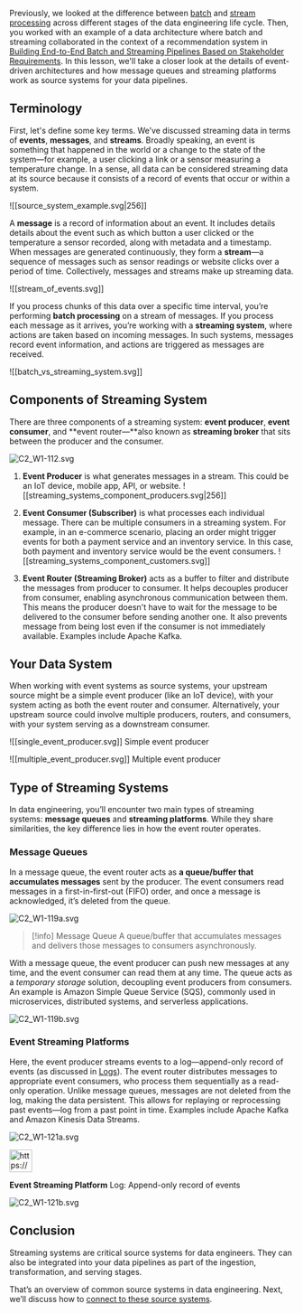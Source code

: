 Previously, we looked at the difference between [batch](Batch%20Architectures%20186c79dde35380c9b0a8c7c607299ef3.md) and [stream processing](Streaming%20Architectures%20186c79dde35380c7a0dcd1c27384abf6.md) across different stages of the data engineering life cycle. Then, you worked with an example of a data architecture where batch and streaming collaborated in the context of a recommendation system in [Building End-to-End Batch and Streaming Pipelines Based on Stakeholder Requirements](Building%20End-to-End%20Batch%20and%20Streaming%20Pipelines%20%20195c79dde35380e0ab10d96fcb0bb683.md). In this lesson, we'll take a closer look at the details of event-driven architectures and how message queues and streaming platforms work as source systems for your data pipelines.

## Terminology

First, let's define some key terms. We’ve discussed streaming data in terms of **events**, **messages**, and **streams**. Broadly speaking, an event is something that happened in the world or a change to the state of the system—for example, a user clicking a link or a sensor measuring a temperature change. In a sense, all data can be considered streaming data at its source because it consists of a record of events that occur or within a system. 

![[source_system_example.svg|256]]

A **message** is a record of information about an event. It includes details details about the event such as which button a user clicked or the temperature a sensor recorded, along with metadata and a timestamp. When messages are generated continuously, they form a **stream**—a sequence of messages such as sensor readings or website clicks over a period of time. Collectively, messages and streams make up streaming data.

![[stream_of_events.svg]]

If you process chunks of this data over a specific time interval, you’re performing **batch processing** on a stream of messages. If you process each message as it arrives, you’re working with a **streaming system**, where actions are taken based on incoming messages. In such systems, messages record event information, and actions are triggered as messages are received.

![[batch_vs_streaming_system.svg]]

## Components of Streaming System

There are three components of a streaming system: **event producer**,
**event consumer**, and **event router—**also known as **streaming broker** that sits between the producer and the consumer. 

![C2_W1-112.svg](Streaming%20Systems%20199c79dde35380f58512defb75505e72/C2_W1-112.svg)

1. **Event Producer** is what generates messages in a stream. This could be an IoT device, mobile app, API, or website.
	   ![[streaming_systems_component_producers.svg|256]] 
    
2. **Event Consumer (Subscriber)** is what processes each individual message. There can be multiple consumers in a streaming system. For example, in an e-commerce scenario, placing an order might trigger events for both a payment service and an inventory service. In this case, both payment and inventory service would be the event consumers. 
	![[streaming_systems_component_customers.svg]]

3. **Event Router (Streaming Broker)** acts as a buffer to filter and distribute the messages from producer to consumer. It helps decouples producer from consumer, enabling asynchronous communication between them. This means the producer doesn't have to wait for the message to be delivered to the consumer before sending another one. It also prevents message from being lost even if the consumer is not immediately available. Examples include Apache Kafka.

## Your Data System

When working with event systems as source systems, your upstream source might be a simple event producer (like an IoT device), with your system acting as both the event router and consumer. Alternatively, your upstream source could involve multiple producers, routers, and consumers, with your system serving as a downstream consumer.

![[single_event_producer.svg]]
Simple event producer

![[multiple_event_producer.svg]]
Multiple event producer

## Type of Streaming Systems

In data engineering, you’ll encounter two main types of streaming systems: **message queues** and **streaming platforms**. While they share similarities, the key difference lies in how the event router operates.

### Message Queues

In a message queue, the event router acts as **a queue/buffer that accumulates messages** sent by the producer. The event consumers read messages in a first-in-first-out (FIFO) order, and once a message is acknowledged, it’s deleted from the queue. 

![C2_W1-119a.svg](Streaming%20Systems%20199c79dde35380f58512defb75505e72/C2_W1-119a.svg)

> [!info] Message Queue
> A queue/buffer that accumulates messages and delivers those messages to consumers asynchronously.

With a message queue, the event producer can push new messages at any time, and the event consumer can read them at any time. The queue acts as a *temporary storage* solution, decoupling event producers from consumers. An example is Amazon Simple Queue Service (SQS), commonly used in microservices, distributed systems, and serverless applications.

![C2_W1-119b.svg](Streaming%20Systems%20199c79dde35380f58512defb75505e72/C2_W1-119b.svg)

### Event Streaming Platforms

Here, the event producer streams events to a log—append-only record of events (as discussed in [Logs](Logs%20199c79dde3538015a669c0c06f59eaab.md)). The event router distributes messages to appropriate event consumers, who process them sequentially as a read-only operation. Unlike message queues, messages are not deleted from the log, making the data persistent. This allows for replaying or reprocessing past events—log from a past point in time. Examples include Apache Kafka and Amazon Kinesis Data Streams.

![C2_W1-121a.svg](Streaming%20Systems%20199c79dde35380f58512defb75505e72/C2_W1-121a.svg)

<aside>
<img src="https://www.notion.so/icons/info-alternate_blue.svg" alt="https://www.notion.so/icons/info-alternate_blue.svg" width="40px" />

**Event Streaming Platform**
Log: Append-only record of events

</aside>

![C2_W1-121b.svg](Streaming%20Systems%20199c79dde35380f58512defb75505e72/C2_W1-121b.svg)

## Conclusion

Streaming systems are critical source systems for data engineers. They can also be integrated into your data pipelines as part of the ingestion, transformation, and serving stages.

That’s an overview of common source systems in data engineering. Next, we’ll discuss how to [connect to these source systems](Connecting%20to%20Source%20Systems%2019ac79dde353809d9c8aef20f58124e9.md).